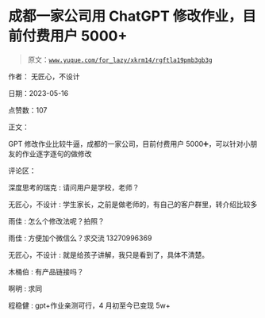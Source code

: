 # 成都一家公司用 ChatGPT 修改作业，目前付费用户 5000+

> 原文：[`www.yuque.com/for_lazy/xkrm14/rgftla19pmb3gb3g`](https://www.yuque.com/for_lazy/xkrm14/rgftla19pmb3gb3g)

作者： 无匠心，不设计

日期：2023-05-16

点赞数：107

正文：

GPT 修改作业比较牛逼，成都的一家公司，目前付费用户 5000➕，可以针对小朋友的作业逐字逐句的做修改

评论区：

深度思考的瑞克 : 请问用户是学校，老师？

无匠心，不设计 : 学生家长，之前是做老师的，有自己的客户群里，转介绍比较多

雨佳 : 怎么个修改法呢？拍照？

雨佳 : 方便加个微信么？求交流 13270996369

无匠心，不设计 : 就是给孩子讲解，我只是看到了，具体不清楚。

木桶伯 : 有产品链接吗？

啊明 : 求同

程稳健 : gpt+作业亲测可行，4 月初至今已变现 5w+



